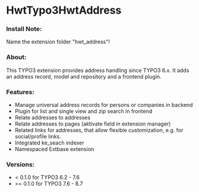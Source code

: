 # HwtTypo3HwtAddress
### Install Note:
Name the extension folder "hwt_address"!

### About:
This TYPO3 extension provides address handling since TYPO3 6.x. It adds an address record, model and repository and a frontend plugin.

### Features:
- Manage universal address records for persons or companies in backend
- Plugin for list and single view and zip search in frontend
- Relate addresses to addresses
- Relate addresses to pages (aktivate field in extension manager)
- Related links for addresses, that allow flexible customization, e.g. for social/profile links.
- Integrated ke_seach indexer
- Namespaced Extbase extension

### Versions:
- < 0.1.0 for TYPO3 6.2 - 7.6
- \>= 0.1.0 for TYPO3 7.6 - 8.7